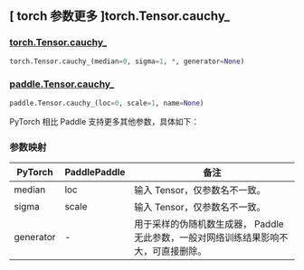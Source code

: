 ## [ torch 参数更多 ]torch.Tensor.cauchy_

### [torch.Tensor.cauchy_](https://pytorch.org/docs/stable/generated/torch.Tensor.cauchy_.html)

```python
torch.Tensor.cauchy_(median=0, sigma=1, *, generator=None)
```

### [paddle.Tensor.cauchy_](https://www.paddlepaddle.org.cn/documentation/docs/zh/develop/api/paddle/Tensor_cn.html)

```python
paddle.Tensor.cauchy_(loc=0, scale=1, name=None)
```

PyTorch 相比 Paddle 支持更多其他参数，具体如下：

### 参数映射

| PyTorch   | PaddlePaddle | 备注                                                                                 |
| --------- | ------------ | ------------------------------------------------------------------------------------ |
| median    | loc          | 输入 Tensor，仅参数名不一致。                                                        |
| sigma     | scale        | 输入 Tensor，仅参数名不一致。                                                        |
| generator | -            | 用于采样的伪随机数生成器， Paddle 无此参数，一般对网络训练结果影响不大，可直接删除。 |
